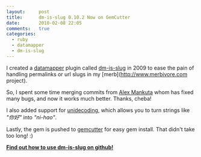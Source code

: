 ```yaml
---
layout:     post
title:      dm-is-slug 0.10.2 Now on GemCutter
date:       2010-02-08 22:05
comments:   true
categories:
  - ruby
  - datamapper
  - dm-is-slug
---
```


I created a [datamapper](http://datamapper.org) plugin called
[dm-is-slug](http://github.com/aq1018/dm-is-slug) in 2009 to
ease the pain of handling permalinks or url slugs in my
[merb](http://www.merbivore.com project).

So, I spent some time merging commits from [Alex Mankuta](http://github.com/cheba)
whom has fixed many bugs, and now it works much better. Thanks, cheba!

I also added support for [unidecoding](http://rubyforge.org/projects/unidecode/),
which allows you to turn strings like _"你好"_ into _"ni-hao"_.

Lastly, the gem is pushed to [gemcutter](http://gemcutter.org)
for easy gem install. That didn't take too long! :)

**[Find out how to use dm-is-slug on github!](http://github.com/aq1018/dm-is-slug)**

